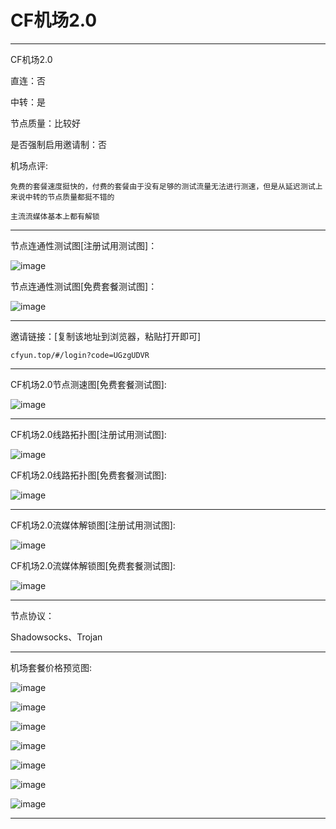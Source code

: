 # CF机场2.0

-------------------------

CF机场2.0

直连：否

中转：是

节点质量：比较好

是否强制启用邀请制：否

机场点评:

    免费的套餐速度挺快的，付费的套餐由于没有足够的测试流量无法进行测速，但是从延迟测试上来说中转的节点质量都挺不错的

    主流流媒体基本上都有解锁

-------------------------

节点连通性测试图[注册试用测试图]：

![image](/img/9.png)

节点连通性测试图[免费套餐测试图]：

![image](/img/10.png)

-------------------------

邀请链接：[复制该地址到浏览器，粘贴打开即可]

    cfyun.top/#/login?code=UGzgUDVR

-------------------------

CF机场2.0节点测速图[免费套餐测试图]:

![image](/img/12.png)

-------------------------

CF机场2.0线路拓扑图[注册试用测试图]:

![image](/img/13.png)

CF机场2.0线路拓扑图[免费套餐测试图]:

![image](/img/14.png)

-------------------------

CF机场2.0流媒体解锁图[注册试用测试图]:

![image](/img/15.png)

CF机场2.0流媒体解锁图[免费套餐测试图]:

![image](/img/16.png)

-------------------------

节点协议：

Shadowsocks、Trojan

-------------------------

机场套餐价格预览图:

![image](/price/cfjc/1.png)

![image](/price/cfjc/2.png)

![image](/price/cfjc/3.png)

![image](/price/cfjc/4.png)

![image](/price/cfjc/5.png)

![image](/price/cfjc/6.png)

![image](/price/cfjc/7.png)

-------------------------